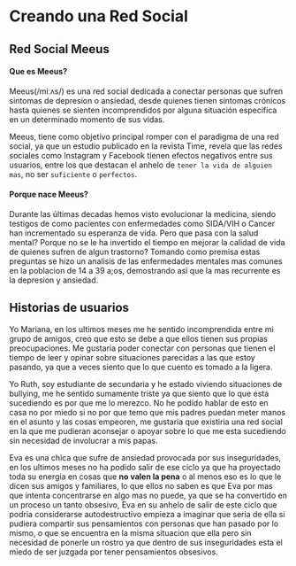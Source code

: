 # Creando una Red Social

## Red Social Meeus
#### Que es Meeus?
Meeus(/miːʌs/) es una red social dedicada a conectar personas que sufren sintomas
de depresion o ansiedad, desde quienes tienen sintomas crónicos
hasta quienes se sienten incomprendidos por alguna situación específica en un
determinado momento de sus vidas.

Meeus, tiene como objetivo principal romper con el paradigma de una red social,
ya que un estudio publicado en la revista Time, revela que las redes sociales
como Instagram y Facebook tienen efectos negativos entre sus usuarios, entre los
que destacan el anhelo de `tener la vida de alguien mas`, no ser `suficiente` o
`perfectos`.

#### Porque nace Meeus?
Durante las últimas decadas hemos visto evolucionar la medicina, siendo testigos
de como pacientes con enfermedades como SIDA/VIH o Cancer han incrementado su
esperanza de vida.
Pero que pasa con la salud mental? Porque no se le ha invertido el tiempo en
mejorar la calidad de vida de quienes sufren de algun trastorno?
Tomando como premisa estas preguntas se hizo un analisis de las enfermedades
mentales mas comunes en la poblacion de 14 a 39 a;os, demostrando asi que la mas
recurrente es la depresion y ansiedad.


## Historias de usuarios
Yo Mariana, en los ultimos meses me he sentido incomprendida entre mi grupo de
amigos, creo que esto se debe a que ellos tienen sus propias preocupaciones. Me
gustaria poder conectar con personas que tienen el tiempo de leer y opinar sobre
situaciones parecidas a las que estoy pasando, ya que a veces siento que lo que
cuento es tomado a la ligera.

Yo Ruth, soy estudiante de secundaria y he estado viviendo situaciones de
bullying, me he sentido sumamente triste ya que siento que lo que esta
sucediendo es por que me lo merezco. No he podido hablar de esto en casa no por
miedo si no por que temo que mis padres puedan meter manos en el asunto y las
cosas empeoren, me gustaria que existiria una red social en la que me pudieran
aconsejar o apoyar sobre lo que me esta sucediendo sin necesidad de involucrar
a mis papas.

Eva es una chica que sufre de ansiedad provocada por sus inseguridades, en los
ultimos meses no ha podido salir de ese ciclo ya que ha proyectado toda su
energia en cosas que **no valen la pena** o al menos eso es lo que le dicen sus
amigos y familiares, lo que ellos no saben es que Eva por mas que intenta
concentrarse en algo mas no puede, ya que se ha convertido en un proceso un
tanto obsesivo, Eva en su anhelo de salir de este ciclo que podria considerarse
autodestructivo empieza a imaginar que seria de ella si pudiera compartir sus
pensamientos con personas que han pasado por lo mismo, o que se encuentra en la
misma situacion que ella pero sin necesidad de ponerle un rostro ya que dentro
de sus inseguridades esta el miedo de ser juzgada por tener pensamientos
obsesivos.
